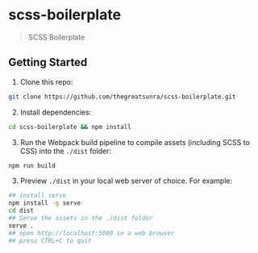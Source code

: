 # scss-boilerplate

> SCSS Boilerplate

## Getting Started

1. Clone this repo:

```bash
git clone https://github.com/thegreatsunra/scss-boilerplate.git
```

2. Install dependencies:

```bash
cd scss-boilerplate && npm install
```

3. Run the Webpack build pipeline to compile assets (including SCSS to CSS) into the `./dist` folder:

```bash
npm run build
```

3. Preview `./dist` in your local web server of choice. For example:

```bash
## install serve
npm install -g serve
cd dist
## Serve the assets in the ./dist folder
serve .
## open http://localhost:5000 in a web browser
## press CTRL+C to quit
```
